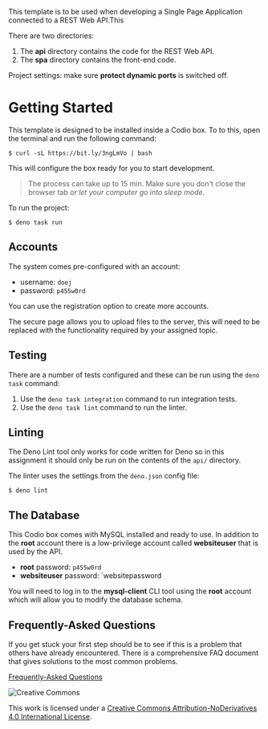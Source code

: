 
This template is to be used when developing a Single Page Application connected to a REST Web API.This

There are two directories:

1. The **api** directory contains the code for the REST Web API.
2. The **spa** directory contains the front-end code.

Project settings: make sure **protect dynamic ports** is switched off.

# Getting Started

This template is designed to be installed inside a Codio box. To to this, open the terminal and run the following command:

```
$ curl -sL https://bit.ly/3ngLmVo | bash
```

This will configure the box ready for you to start development.

> The process can take up to 15 min. Make sure you don't close the browser tab _or let your computer go into sleep mode_.

To run the project:

```
$ deno task run
```

## Accounts

The system comes pre-configured with an account:

- username: `doej`
- password: `p455w0rd`

You can use the registration option to create more accounts.

The secure page allows you to upload files to the server, this will need to be replaced with the functionality required by your assigned topic.

## Testing

There are a number of tests configured and these can be run using the `deno task` command:

1. Use the `deno task integration` command to run integration tests.
2. Use the `deno task lint` command to run the linter.

## Linting

The Deno Lint tool only works for code written for Deno so in this assignment it should only be run on the contents of the `api/` directory.

The linter uses the settings from the `deno.json` config file:

```
$ deno lint
```

## The Database

This Codio box comes with MySQL installed and ready to use. In addition to the **root** account there is a low-privilege account called **websiteuser** that is used by the API.

- **root** password: `p455w0rd`
- **websiteuser** password: `websitepassword

You will need to log in to the **mysql-client** CLI tool using the **root** account which will allow you to modify the database schema.

## Frequently-Asked Questions

If you get stuck your first step should be to see if this is a problem that others have already encountered. There is a comprehensive FAQ document that gives solutions to the most common problems.

[Frequently-Asked Questions](https://docs.google.com/document/d/1b_lTA_ay0Yi46annuNnZ6fK1nIe_ddszmPua1Wwvfa0/edit?usp=sharing)

![Creative Commons](https://i.creativecommons.org/l/by-nd/4.0/88x31.png)

This work is licensed under a [Creative Commons Attribution-NoDerivatives 4.0 International License](http://creativecommons.org/licenses/by-nd/4.0/).
